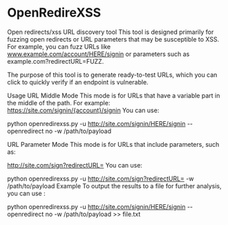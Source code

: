 # OpenRedireXSS
Open redirects/xss URL discovery tool
This tool is designed primarily for fuzzing open redirects or URL parameters that may be susceptible to XSS. For example, you can fuzz URLs like www.example.com/account/HERE/signin or parameters such as example.com?redirectURL=FUZZ.

The purpose of this tool is to generate ready-to-test URLs, which you can click to quickly verify if an endpoint is vulnerable.

Usage
URL Middle Mode
This mode is for URLs that have a variable part in the middle of the path. For example:
https://site.com/signin/{account}/signin
You can use:

python openredirexss.py -u http://site.com/signin/HERE/signin --openredirect no -w /path/to/payload

URL Parameter Mode
This mode is for URLs that include parameters, such as:

http://site.com/sign?redirectURL=
You can use:

python openredirexss.py -u http://site.com/sign?redirectURL= -w /path/to/payload
Example
To output the results to a file for further analysis, you can use :

python openredirexss.py -u http://site.com/signin/HERE/signin --openredirect no -w /path/to/payload >> file.txt
